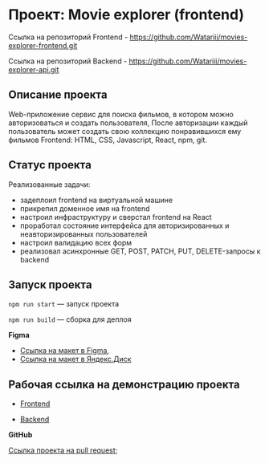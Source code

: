 # Проект: Movie explorer (frontend)

Ссылка на репозиторий Frontend - https://github.com/Watariii/movies-explorer-frontend.git

Ссылка на репозиторий Backend  - https://github.com/Watariii/movies-explorer-api.git

## Описание проекта

Web-приложение сервис для поиска фильмов, в котором можно авторизоваться и создать пользователя, После авторизации каждый пользователь может создать свою коллекцию понравившихся ему фильмов
Frontend: HTML, CSS, Javascript,  React, npm, git.

## Статус проекта

Реализованные задачи:
- задеплоил frontend на виртуальной машине 
- прикрепил доменное имя на frontend 
- настроил инфраструктуру и сверстал frontend на React 
- проработал состояние интерфейса для авторизированных и неавторизированных пользователей 
- настроил валидацию всех форм 
- реализовал асинхронные GET, POST, PATCH, PUT, DELETE-запросы к backend 
  
## Запуск проекта

`npm run start` — запуск проекта

`npm run build` — сборка для деплоя

**Figma**

* [Ссылка на макет в Figma](https://www.figma.com/file/W0c40pyITATHHAm6E5GKlm/Diploma?type=design&node-id=932-2802&mode=design&t=LTLfCuOH2BrdIWU3-0), 
* [Ссылка на макет в Яндекс.Диск](https://disk.yandex.ru/d/QGtu4_vuUJFyLg)

## Рабочая ссылка на демонстрацию проекта

* [Frontend](https://movies-explorer.sukhov-nikita.ru/)

* [Backend](https://api.movies-explorer.sukhov-nikita.ru/)

**GitHub**

[Ссылка проекта на pull request](https://github.com/Watariii/movies-explorer-frontend/pull/2);

